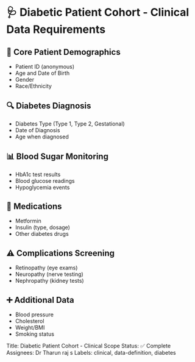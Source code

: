 # 🩺 Diabetic Patient Cohort - Clinical Data Requirements

## 👥 Core Patient Demographics
- Patient ID (anonymous)
- Age and Date of Birth
- Gender
- Race/Ethnicity

## 🔍 Diabetes Diagnosis
- Diabetes Type (Type 1, Type 2, Gestational)
- Date of Diagnosis
- Age when diagnosed

## 📊 Blood Sugar Monitoring
- HbA1c test results
- Blood glucose readings
- Hypoglycemia events

## 💊 Medications
- Metformin
- Insulin (type, dosage)
- Other diabetes drugs

## ⚠️ Complications Screening
- Retinopathy (eye exams)
- Neuropathy (nerve testing)
- Nephropathy (kidney tests)

## ➕ Additional Data
- Blood pressure
- Cholesterol
- Weight/BMI
- Smoking status

Title: Diabetic Patient Cohort - Clinical Scope
Status: ✅ Complete
Assignees: Dr Tharun raj s
Labels: clinical, data-definition, diabetes
